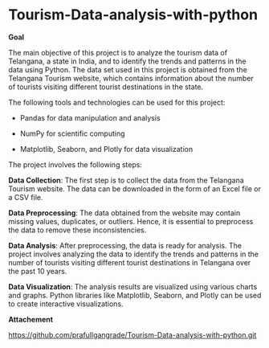 # Tourism-Data-analysis-with-python

**Goal**

The main objective of this project is to analyze the tourism data of Telangana, a state in India, and to identify the trends and patterns in the data using Python. The data set used in this project is obtained from the Telangana Tourism website, which contains information about the number of tourists visiting different tourist destinations in the state.

The following tools and technologies can be used for this project:

- Pandas for data manipulation and analysis

- NumPy for scientific computing

- Matplotlib, Seaborn, and Plotly for data visualization


The project involves the following steps:


**Data Collection**: The first step is to collect the data from the Telangana Tourism website. The data can be downloaded in the form of an Excel file or a CSV file.

**Data Preprocessing**: The data obtained from the website may contain missing values, duplicates, or outliers. Hence, it is essential to preprocess the data to remove these inconsistencies.

**Data Analysis**: After preprocessing, the data is ready for analysis. The project involves analyzing the data to identify the trends and patterns in the number of tourists visiting different tourist destinations in Telangana over the past 10 years.

**Data Visualization**: The analysis results are visualized using various charts and graphs. Python libraries like Matplotlib, Seaborn, and Plotly can be used to create interactive visualizations.

**Attachement**

https://github.com/prafullgangrade/Tourism-Data-analysis-with-python.git
